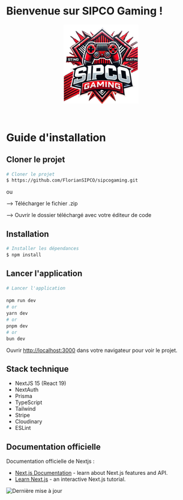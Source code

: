 # Bienvenue sur SIPCO Gaming !

<p align="center">
<img src="https://github.com/FlorianSIPCO/sipcogaming/blob/main/public/images/logo.png" alt="Logo SIPCO Gaming" width="200" />
</p>

<br />
<h1 fontSize="32px">Guide d'installation</h1>

## Cloner le projet
```bash
# Cloner le projet
$ https://github.com/FlorianSIPCO/sipcogaming.git
```
ou

--> Télécharger le fichier .zip

--> Ouvrir le dossier téléchargé avec votre éditeur de code

## Installation

```bash
# Installer les dépendances
$ npm install
```

## Lancer l'application

```bash
# Lancer l'application

npm run dev
# or
yarn dev
# or
pnpm dev
# or
bun dev
```

Ouvrir [http://localhost:3000](http://localhost:3000) dans votre navigateur pour voir le projet.

## Stack technique
+ NextJS 15 (React 19)
+ NextAuth
+ Prisma
+ TypeScript
+ Tailwind
+ Stripe
+ Cloudinary
+ ESLint


## Documentation officielle

Documentation officielle de Nextjs :

- [Next.js Documentation](https://nextjs.org/docs) - learn about Next.js features and API.
- [Learn Next.js](https://nextjs.org/learn) - an interactive Next.js tutorial.

![Dernière mise à jour](https://img.shields.io/github/last-commit/FlorianSIPCO/sipcogaming?label=Dernière%20mise%20à%20jour)
